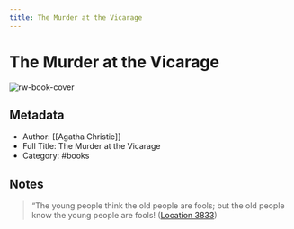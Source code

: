 ```yaml
---
title: The Murder at the Vicarage
---
```

# The Murder at the Vicarage

![rw-book-cover](https://m.media-amazon.com/images/I/91tJ40L93iL._SY160.jpg)

## Metadata
- Author: [[Agatha Christie]]
- Full Title: The Murder at the Vicarage
- Category: #books

## Notes
> “The young people think the old people are fools; but the old people know the young people are fools! ([Location 3833](https://readwise.io/to_kindle?action=open&asin=B0046H95N6&location=3833))

